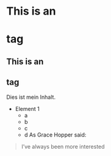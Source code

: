 # This is an <h1> tag
## This is an <h2> tag
Dies ist mein Inhalt.
* Element 1
	* a
	* b
	* c
	* d
As Grace Hopper said:
> I’ve always been more interested